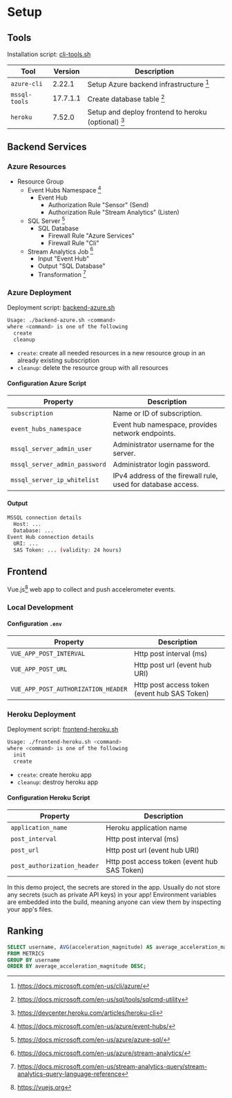 # Setup

## Tools

Installation script: [cli-tools.sh](https://github.com/lakermann/iot-accelerator-game/blob/main/deployment/cli-tools.sh)

| Tool          | Version  | Description                                          |
| ------------- | -------- | ---------------------------------------------------- |
| `azure-cli`   | 2.22.1   | Setup Azure backend infrastructure [^1]              |
| `mssql-tools` | 17.7.1.1 | Create database table [^2]                           |
| `heroku`      | 7.52.0   | Setup and deploy frontend to heroku (optional)  [^3] |

## Backend Services

### Azure Resources

* Resource Group
  * Event Hubs Namespace [^4]
    * Event Hub 
      * Authorization Rule "Sensor" (Send)
      * Authorization Rule "Stream Analytics" (Listen)
  * SQL Server [^5]
    * SQL Database
      * Firewall Rule "Azure Services"
      * Firewall Rule "Cli"
  * Stream Analytics Job [^6]
    * Input "Event Hub"
    * Output "SQL Database"
    * Transformation [^7]

### Azure Deployment

Deployment script: [backend-azure.sh](https://github.com/lakermann/iot-accelerator-game/blob/main/deployment/backend-azure.sh)

```bash
Usage: ./backend-azure.sh <command>
where <command> is one of the following
  create
  cleanup
```

* `create`: create all needed resources in a new resource group in an already existing subscription
* `cleanup`: delete the resource group with all resources

#### Configuration Azure Script

| Property                      | Description                                                  |
| ----------------------------- | ------------------------------------------------------------ |
| `subscription`                | Name or ID of subscription.                                  |
| `event_hubs_namespace`        | Event hub namespace, provides network endpoints.             |
| `mssql_server_admin_user`     | Administrator username for the server.                       |
| `mssql_server_admin_password` | Administrator login password.                                |
| `mssql_server_ip_whitelist`   | IPv4 address of the firewall rule, used for database access. |

#### Output

```bash
MSSQL connection details
  Host: ...
  Database: ...
Event Hub connection details
  URI: ...
  SAS Token: ... (validity: 24 hours)
```

## Frontend 

Vue.js[^8] web app to collect and push accelerometer events.

### Local Development

#### Configuration `.env`

| Property                            | Description                                  |
| ----------------------------------- | -------------------------------------------- |
| `VUE_APP_POST_INTERVAL`             | Http post interval (ms)                      |
| `VUE_APP_POST_URL`                  | Http post url (event hub URI)                |
| `VUE_APP_POST_AUTHORIZATION_HEADER` | Http post access token (event hub SAS Token) |

### Heroku Deployment

Deployment script: [frontend-heroku.sh](https://github.com/lakermann/iot-accelerator-game/blob/main/deployment/frontend-heroku.sh)

```bash
Usage: ./frontend-heroku.sh <command>
where <command> is one of the following
  init
  create
```

* `create`: create heroku app
* `cleanup`: destroy heroku app

#### Configuration Heroku Script

| Property                    | Description                                  |
| --------------------------- | -------------------------------------------- |
| `application_name`          | Heroku application name                      |
| `post_interval`             | Http post interval (ms)                      |
| `post_url`                  | Http post url (event hub URI)                |
| `post_authorization_header` | Http post access token (event hub SAS Token) |

In this demo project, the secrets are stored in the app. Usually do not store any secrets (such as private API keys) in
your app! Environment variables are embedded into the build, meaning anyone can view them by inspecting your app's
files.

## Ranking

```sql
SELECT username, AVG(acceleration_magnitude) AS average_acceleration_magnitude
FROM METRICS
GROUP BY username
ORDER BY average_acceleration_magnitude DESC;
```

[^1]: <https://docs.microsoft.com/en-us/cli/azure/>
[^2]: <https://docs.microsoft.com/en-us/sql/tools/sqlcmd-utility>
[^3]: <https://devcenter.heroku.com/articles/heroku-cli>
[^4]: <https://docs.microsoft.com/en-us/azure/event-hubs/>
[^5]: <https://docs.microsoft.com/en-us/azure/azure-sql/>
[^6]: <https://docs.microsoft.com/en-us/azure/stream-analytics/>
[^7]: <https://docs.microsoft.com/en-us/stream-analytics-query/stream-analytics-query-language-reference>
[^8]: <https://vuejs.org>

